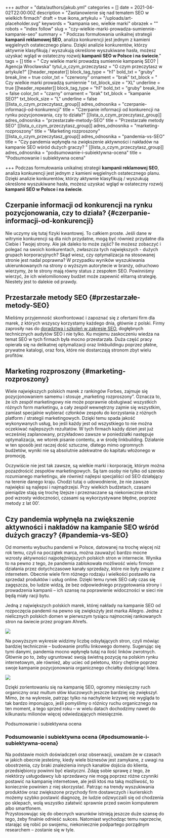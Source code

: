 +++
author = "data/authors/jakub.yml"
categories = []
date = 2021-04-02T22:00:00Z
description = "Zastanowienie się nad tematem SEO w wielkich firmach"
draft = true
ikona_artykulu = "/uploads/art-placeholder.svg"
keywords = "kampania seo, wielkie marki"
obrazek = ""
robots = "index follow"
slug = "czy-wielkie-marki-prowadza-sumiennie-kampanie-seo"
summary = " Podczas formułowania unikalnej strategii <strong>kampanii reklamowej SEO</strong>, analiza konkurencji jest jednym z kamieni węgielnych ostatecznego planu. Dzięki analizie konkurentów, którzy aktywnie klasyfikują / wyszukują określone wyszukiwane hasła, możesz uzyskać wgląd w ostateczny rozwój <strong>kampanii SEO w Polsce i na świecie</strong>."
tags = []
title = " Czy wielkie marki prowadzą sumiennie kampanię SEO? | Agencja Wrocławska"
tytul_o_czym_przeczytasz = "O czym przeczytasz w artykule?"
[[header_repeater]]
block_tag_type = "h1"
bold_txt = "gruby"
break_line = true
color_txt = "czerwony"
ornament = "brak"
txt_block = " Czy wielkie marki prowadzą sumiennie "
txt_block_size = "XL"
underline = true
[[header_repeater]]
block_tag_type = "h1"
bold_txt = "gruby"
break_line = false
color_txt = "czarny"
ornament = "brak"
txt_block = "kampanie SEO?"
txt_block_size = "L"
underline = false
[[lista_o_czym_przeczytasz_group]]
adres_odnosnika = "czerpanie-informacji-od-konkurencji"
title = "Czerpanie informacji od konkurencji na rynku pozycjonowania, czy to działa?"
[[lista_o_czym_przeczytasz_group]]
adres_odnosnika = "przestarzałe-metody-SEO"
title = "Przestarzałe metody SEO"
[[lista_o_czym_przeczytasz_group]]
adres_odnosnika = "marketing-rozproszony"
title = "Marketing rozproszony"
[[lista_o_czym_przeczytasz_group]]
adres_odnosnika = "pandemia-vs-SEO"
title = "Czy pandemia wpłynęła na zwiększenie aktywności i nakładów na kampanie SEO wśród dużych graczy? "
[[lista_o_czym_przeczytasz_group]]
adres_odnosnika = "podsumowanie-i-subiektywna-ocena"
title = "Podsumowanie i subiektywna ocena"

+++
Podczas formułowania unikalnej strategii **kampanii reklamowej SEO**, analiza konkurencji jest jednym z kamieni węgielnych ostatecznego planu. Dzięki analizie konkurentów, którzy aktywnie klasyfikują / wyszukują określone wyszukiwane hasła, możesz uzyskać wgląd w ostateczny rozwój **kampanii SEO w Polsce i na świecie**.

## Czerpanie informacji od konkurencji na rynku pozycjonowania, czy to działa? {#czerpanie-informacji-od-konkurencji}

Nie uczymy się tutaj fizyki kwantowej. To całkiem proste. Jeśli dane w witrynie konkurencji są dla nich przydatne, mogą być również przydatne dla Ciebie i Twojej strony. Ale jak daleko to może zajść? Ile możesz zobaczyć i polegać na swoich konkurentach, zwłaszcza tych największych - dużych grupach korporacyjnych? Skąd wiesz, czy optymalizacja na stosowanej stronie jest nadal poprawna? W przypadku wyników wyszukiwania ukierunkowanych na strony o wyższym autorytecie w branży, odruchowo wierzymy, że te strony mają równy status z zespołem SEO. Powinniśmy wierzyć, że ich wielomilionowy budżet może zapewnić elitarną strategię. Niestety jest to dalekie od prawdy.

## Przestarzałe metody SEO {#przestarzałe-metody-SEO}

Mieliśmy przyjemność skonfrontować i zapoznać się z ofertami firm dla marek, z których wszyscy korzystamy każdego dnia, głównie z polski. Firmy zaprosiły nas do [doradztwa i szkoleń w zakresie SEO](https://agencja-wroclawska.onrender.com/konsultacje-seo/), dogłębnych technicznych audytów SEO i nie tylko. Ku mojemu zaskoczeniu wiedza na temat SEO w tych firmach była mocno przestarzała. Duża część pracy opierała się na delikatnej optymalizacji oraz linkbuildingu poprzez płatne, prywatne katalogi, oraz fora, które nie dostarczają stronom zbyt wielu profitów.

## Marketing rozproszony {#marketing-rozproszony}

Wiele największych polskich marek z rankingów Forbes, zajmuje się pozycjonowaniem samemu i stosuje „marketing rozproszony”. Oznacza to, że ich zespół marketingowy nie może poprawnie obsługiwać wszystkich różnych form marketingu, a cały zespół wewnętrzny zajmie się wszystkim, zamiast specjalnie wybierać członków zespołu do korzystania z różnych platform / strategii marketingowych. Dzięki temu spada jakość wykonywanych usług, bo jeśli każdy jest od wszystkiego to nie można oczekiwać najlepszych rezultatów. W tych firmach każdy dzień jest już wcześniej zaplanowany, przykładowo zawsze w poniedziałki następuje optymalizacja, we wtorek pisanie contentu, a w środę linkbuilding. Działanie w ten sposób jest raczej dość sztuczne, dlatego mimo ogromnych budżetów, wyniki nie są absolutnie adekwatne do kapitału włożonego w promocję.

Oczywiście nie jest tak zawsze, są wielkie marki i korporację, którym można pozazdrościć zespołów marketingowych. Są tam osoby nie tylko od szeroko rozumianego marketingu, ale również najlepsi specjaliści od SEO działający na terenie danego kraju. Chodzi tutaj o udowodnienie, że nie zawsze najwięksi są najlepsi i najmądrzejsi. Przy wielkich budżetach, czasami pieniądze stają się trochę lżejsze i przeznaczane są niekoniecznie stricte pod wzrosty widoczności, czasami są wykorzystywane błędne, poprzez metody z lat 00’.

## Czy pandemia wpłynęła na zwiększenie aktywności i nakładów na kampanie SEO wśród dużych graczy? {#pandemia-vs-SEO}

Od momentu wybuchu pandemii w Polsce, datowanej na trochę więcej niż rok temu, czyli na początek marca, można zauważyć bardzo mocne wzrosty aktywności najpotężniejszych polskich stron w internecie. Wynika to na pewno z tego, że pandemia zablokowała możliwość wielu firmom działania przez dotychczasowe kanały sprzedaży, które nie były związane z internetem. Obecnie wiele firm różnego rodzaju i wielkości postawiło na sprzedaż produktów i usług online. Dzięki temu rynek SEO cały czas się zagęszcza, bo ludzie widzą, że bez odpowiedniego przygotowania strony i prowadzenia kampanii – ich szansę na poprawienie widoczności w sieci nie będą miały racji bytu.

Jedną z największych polskich marek, której nakłady na kampanie SEO od rozpoczęcia pandemii na pewno się zwiększyły jest marka Allegro. Jedna z nielicznych polskich domen w pierwszym tysiącu najmocniej rankowanych stron na świecie przez program Ahrefs.

![](/uploads/art1.png)

Na powyższym wykresie widzimy liczbę odsyłających stron, czyli mówiąc bardziej technicznie – budowanie profilu linkowego domeny. Sugerując się tymi danymi, pandemia mocno wpłynęła tutaj na ilość linków zwrotnych. Głównie po to, żeby ugruntować swoją świetną pozycję na polskim rynku internetowym, ale również, aby uciec od peletonu, który chętnie poprzez swoje kampanie pozycjonowania organicznego chciałby doścignąć lidera.

![](/uploads/art2.png)

Dzięki zorientowaniu się na kampanię SEO, ogromny miesięczny ruch organiczny oraz multum słów kluczowych jeszcze bardziej się zwiększył. Mimo, że na wykresie, patrząc tylko na nachylenie krzywej nie wygląda to tak bardzo imponująco, jeśli pomyślimy o różnicy ruchu organicznego na ten moment, a tego sprzed roku – w wielu datach dochodzimy nawet do kilkunastu milionów więcej odwiedzających miesięcznie.

Podsumowanie i subiektywna ocena

### Podsumowanie i subiektywna ocena {#podsumowanie-i-subiektywna-ocena}

Na podstawie moich doświadczeń oraz obserwacji, uważam że w czasach w jakich obecnie jesteśmy, kiedy wiele biznesów jest zamykane, z uwagi na obostrzenia, czy braki znalezienia innych kanałów dojścia do klienta, przedsiębiorcy powinni być elastyczni. Zdaję sobie sprawę z tego, że niektórzy usługodawcy lub sprzedawcy nie mogą poprzez różne czynniki postawić na kampanię internetowe, ale jeśli ktoś ma taką możliwość, to koniecznie powinien z niej skorzystać. Patrząc na trendy wyszukiwania produktów oraz zwiększone przychody firm dostawczych i kurierskich możemy szybko postawić diagnozę, że ludzie odzwyczaili się od chodzenia po sklepach, wolą wszystko załatwić sprawnie przed swoim komputerem albo smartfonem.  
Przystosowując się do obecnych warunków istnieją jeszcze duże szansę do tego, żeby finalnie odnieść sukces. Natomiast wychodząc temu naprzeciw, starając się robić po swojemu, niekoniecznie podpartego porządnym researchem – zostanie się w tyle.